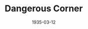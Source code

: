 ---
title: Dangerous Corner
date: 1935-03-12
closing_date:
layout: productions
playbill:
Theatre: Theatre Jacksonville
cast:
- Olwen Peel: Dore' Beauchamp-Nobbs
- Freda Chatfield: Madeleine Ingalls
- Betty Whitehouse: Marion Hendry
- Maud Mockridge: Mildred McDougal
- Robert Chatfield: Virgil Perry
- Gordon Whitehouse: Will Shapiro
- Charles Stanton: William DeHoff
crew:
- Director: Gertrude F. Jacobi
---